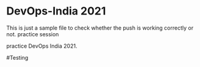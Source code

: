 # DevOps-India 2021

This is just a sample file to check whether the push is working correctly or not.
practice session

practice DevOps India 2021.

#Testing

